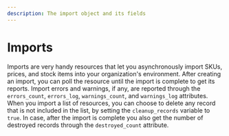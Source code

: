 ```yaml
---
description: The import object and its fields
---
```


# Imports

Imports are very handy resources that let you asynchronously import SKUs, prices, and stock items into your organization's environment. After creating an import, you can poll the resource until the import is complete to get its reports. Import errors and warnings, if any, are reported through the `errors_count`, `errors_log`, `warnings_count`, and `warnings_log` attributes. When you import a list of resources, you can choose to delete any record that is not included in the list, by setting the `cleanup_records` variable to `true`. In case, after the import is complete you also get the number of destroyed records through the `destroyed_count` attribute.

